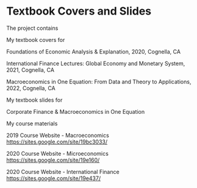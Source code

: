 # Textbook Covers and Slides

The project contains

My textbook covers for 

Foundations of Economic Analysis & Explanation, 2020, Cognella, CA

International Finance Lectures: Global Economy and Monetary System, 2021, Cognella, CA

Macroeconomics in One Equation: From Data and Theory to Applications, 2022, Cognella, CA


My textbook slides for

Corporate Finance & Macroeconomics in One Equation 


My course materials

2019 Course Website - Macroeconomics
https://sites.google.com/site/19bc3033/

2020 Course Website - Microeconomics
https://sites.google.com/site/19e160/

2020 Course Website - International Finance
https://sites.google.com/site/19e437/


